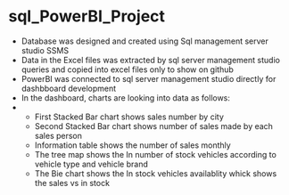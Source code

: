 # sql_PowerBI_Project
- Database was designed and created using Sql management server studio SSMS
- Data in the Excel files was extracted by sql server management studio queries and copied into excel files only to show on github
- PowerBI was connected to sql server management studio directly for dashbboard development
- In the dashboard, charts are looking into data as follows:
- - First Stacked Bar chart shows sales number by city
  - Second Stacked Bar chart shows number of sales made by each sales person
  - Information table shows the number of sales monthly
  - The tree map shows the In number of stock vehicles according to vehicle type and vehicle brand
  - The Bie chart shows the In stock vehicles availablity whick shows the sales vs in stock
    
